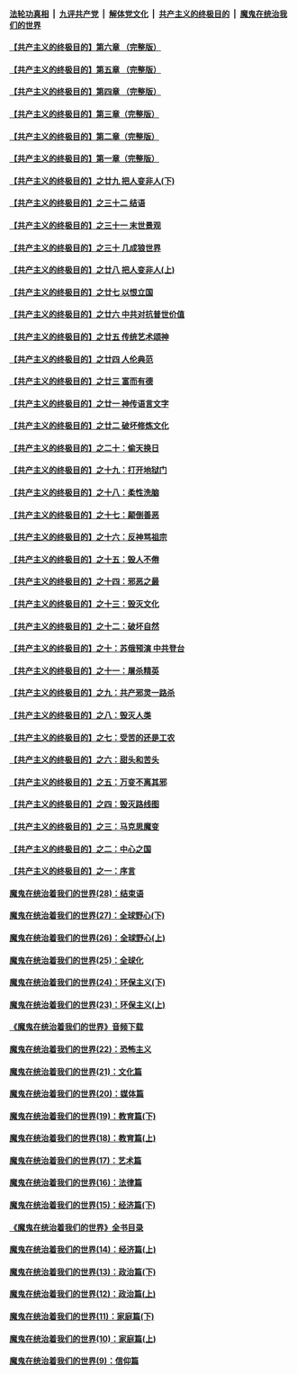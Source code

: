 ####  [法轮功真相](../../../../basic/blob/master/README.md?t=12281152) &nbsp;|&nbsp; [九评共产党](../../../../9ping.md/blob/master/README.md?t=12281152) &nbsp;|&nbsp; [解体党文化](../../../../jtdwh.md/blob/master/README.md?t=12281152)  &nbsp;|&nbsp; [共产主义的终极目的](../../../../gczydzjmd.md/blob/master/README.md?t=12281152) &nbsp;|&nbsp; [魔鬼在统治我们的世界](../../../../mgztzwmdsj.md/blob/master/README.md?t=12281152) 

#### [【共产主义的终极目的】第六章 （完整版）](../pages/nsc422/n11428913.md?t=12281152) 

#### [【共产主义的终极目的】第五章 （完整版）](../pages/nsc422/n11428912.md?t=12281152) 

#### [【共产主义的终极目的】第四章 （完整版）](../pages/nsc422/n11428907.md?t=12281152) 

#### [【共产主义的终极目的】第三章（完整版）](../pages/nsc422/n11428848.md?t=12281152) 

#### [【共产主义的终极目的】第二章（完整版）](../pages/nsc422/n11428831.md?t=12281152) 

#### [【共产主义的终极目的】第一章（完整版）](../pages/nsc422/n11417651.md?t=12281152) 

#### [【共产主义的终极目的】之廿九 把人变非人(下)](../pages/nsc422/n11344140.md?t=12281152) 

#### [【共产主义的终极目的】之三十二 结语](../pages/nsc422/n11360535.md?t=12281152) 

#### [【共产主义的终极目的】之三十一 末世景观](../pages/nsc422/n11351129.md?t=12281152) 

#### [【共产主义的终极目的】之三十 几成狼世界](../pages/nsc422/n11348280.md?t=12281152) 

#### [【共产主义的终极目的】之廿八 把人变非人(上)](../pages/nsc422/n11340492.md?t=12281152) 

#### [【共产主义的终极目的】之廿七 以恨立国](../pages/nsc422/n11336944.md?t=12281152) 

#### [【共产主义的终极目的】之廿六 中共对抗普世价值](../pages/nsc422/n11324785.md?t=12281152) 

#### [【共产主义的终极目的】之廿五 传统艺术颂神](../pages/nsc422/n11296396.md?t=12281152) 

#### [【共产主义的终极目的】之廿四 人伦典范](../pages/nsc422/n11296397.md?t=12281152) 

#### [【共产主义的终极目的】之廿三 富而有德](../pages/nsc422/n11283598.md?t=12281152) 

#### [【共产主义的终极目的】之廿一 神传语言文字](../pages/nsc422/n11263265.md?t=12281152) 

#### [【共产主义的终极目的】之廿二 破坏修炼文化](../pages/nsc422/n11245728.md?t=12281152) 

#### [【共产主义的终极目的】之二十：偷天换日](../pages/nsc422/n11238846.md?t=12281152) 

#### [【共产主义的终极目的】之十九：打开地狱门](../pages/nsc422/n11206376.md?t=12281152) 

#### [【共产主义的终极目的】之十八：柔性洗脑](../pages/nsc422/n11199994.md?t=12281152) 

#### [【共产主义的终极目的】之十七：颠倒善恶](../pages/nsc422/n11179782.md?t=12281152) 

#### [【共产主义的终极目的】之十六：反神骂祖宗](../pages/nsc422/n11166798.md?t=12281152) 

#### [【共产主义的终极目的】之十五：毁人不倦](../pages/nsc422/n11166792.md?t=12281152) 

#### [【共产主义的终极目的】之十四：邪恶之最](../pages/nsc422/n11150249.md?t=12281152) 

#### [【共产主义的终极目的】之十三：毁灭文化](../pages/nsc422/n11135227.md?t=12281152) 

#### [【共产主义的终极目的】之十二：破坏自然](../pages/nsc422/n11135214.md?t=12281152) 

#### [【共产主义的终极目的】之十：苏俄预演 中共登台](../pages/nsc422/n11118424.md?t=12281152) 

#### [【共产主义的终极目的】之十一：屠杀精英](../pages/nsc422/n11118442.md?t=12281152) 

#### [【共产主义的终极目的】之九：共产邪灵一路杀](../pages/nsc422/n11114139.md?t=12281152) 

#### [【共产主义的终极目的】之八：毁灭人类](../pages/nsc422/n11108503.md?t=12281152) 

#### [【共产主义的终极目的】之七：受苦的还是工农](../pages/nsc422/n11101809.md?t=12281152) 

#### [【共产主义的终极目的】之六：甜头和苦头](../pages/nsc422/n11096971.md?t=12281152) 

#### [【共产主义的终极目的】之五：万变不离其邪](../pages/nsc422/n11091285.md?t=12281152) 

#### [【共产主义的终极目的】之四：毁灭路线图](../pages/nsc422/n11086284.md?t=12281152) 

#### [【共产主义的终极目的】之三：马克思魔变](../pages/nsc422/n11061941.md?t=12281152) 

#### [【共产主义的终极目的】之二：中心之国](../pages/nsc422/n11047728.md?t=12281152) 

#### [【共产主义的终极目的】之一：序言](../pages/nsc422/n11086077.md?t=12281152) 

#### [魔鬼在统治着我们的世界(28)：结束语](../pages/nsc422/n10936246.md?t=12281152) 

#### [魔鬼在统治着我们的世界(27)：全球野心(下)](../pages/nsc422/n10928319.md?t=12281152) 

#### [魔鬼在统治着我们的世界(26)：全球野心(上)](../pages/nsc422/n10900318.md?t=12281152) 

#### [魔鬼在统治着我们的世界(25)：全球化](../pages/nsc422/n10788205.md?t=12281152) 

#### [魔鬼在统治着我们的世界(24)：环保主义(下)](../pages/nsc422/n10695307.md?t=12281152) 

#### [魔鬼在统治着我们的世界(23)：环保主义(上)](../pages/nsc422/n10688613.md?t=12281152) 

#### [《魔鬼在统治着我们的世界》音频下载](../pages/nsc422/n10635553.md?t=12281152) 

#### [魔鬼在统治着我们的世界(22)：恐怖主义](../pages/nsc422/n10614727.md?t=12281152) 

#### [魔鬼在统治着我们的世界(21)：文化篇](../pages/nsc422/n10597706.md?t=12281152) 

#### [魔鬼在统治着我们的世界(20)：媒体篇](../pages/nsc422/n10586579.md?t=12281152) 

#### [魔鬼在统治着我们的世界(19)：教育篇(下)](../pages/nsc422/n10564808.md?t=12281152) 

#### [魔鬼在统治着我们的世界(18)：教育篇(上)](../pages/nsc422/n10526970.md?t=12281152) 

#### [魔鬼在统治着我们的世界(17)：艺术篇](../pages/nsc422/n10499093.md?t=12281152) 

#### [魔鬼在统治着我们的世界(16)：法律篇](../pages/nsc422/n10485969.md?t=12281152) 

#### [魔鬼在统治着我们的世界(15)：经济篇(下)](../pages/nsc422/n10469975.md?t=12281152) 

#### [《魔鬼在统治着我们的世界》全书目录](../pages/nsc422/n10464261.md?t=12281152) 

#### [魔鬼在统治着我们的世界(14)：经济篇(上)](../pages/nsc422/n10457370.md?t=12281152) 

#### [魔鬼在统治着我们的世界(13)：政治篇(下)](../pages/nsc422/n10448270.md?t=12281152) 

#### [魔鬼在统治着我们的世界(12)：政治篇(上)](../pages/nsc422/n10444576.md?t=12281152) 

#### [魔鬼在统治着我们的世界(11)：家庭篇(下)](../pages/nsc422/n10440961.md?t=12281152) 

#### [魔鬼在统治着我们的世界(10)：家庭篇(上)](../pages/nsc422/n10435448.md?t=12281152) 

#### [魔鬼在统治着我们的世界(9)：信仰篇](../pages/nsc422/n10432159.md?t=12281152) 

